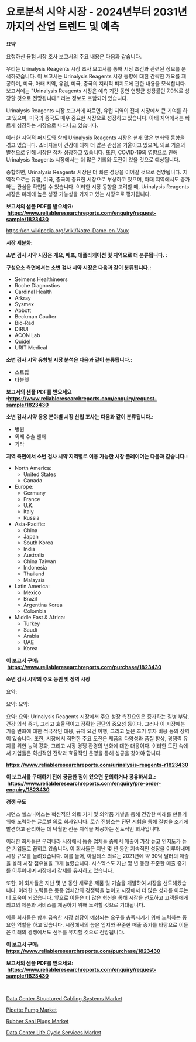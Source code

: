 <p><h1>요로분석 시약 시장 - 2024년부터 2031년까지의 산업 트렌드 및 예측</h1></p><p><strong>요약</strong></p>
<p><p>요청하신 용험 시장 조사 보고서의 주요 내용은 다음과 같습니다.</p><p>우리는 Urinalysis Reagents 시장 조사 보고서를 통해 시장 조건과 관련된 정보를 분석하였습니다. 이 보고서는 Urinalysis Reagents 시장 동향에 대한 간략한 개요를 제공하며, 미국, 아태 지역, 유럽, 미국, 중국의 지리적 퍼지도에 관한 내용을 모색합니다. 보고서에는 "Urinalysis Reagents 시장은 예측 기간 동안 연평균 성장률인 7.9%로 성장할 것으로 전망됩니다." 라는 정보도 포함되어 있습니다.</p><p>Urinalysis Reagents 시장 보고서에 따르면, 유럽 지역이 전체 시장에서 큰 기여를 하고 있으며, 미국과 중국도 매우 중요한 시장으로 성장하고 있습니다. 아태 지역에서는 빠르게 성장하는 시장으로 나타나고 있습니다.</p><p>이러한 지역적 퍼지도와 함께 Urinalysis Reagents 시장은 현재 많은 변화와 동향을 겪고 있습니다. 소비자들이 건강에 대해 더 많은 관심을 기울이고 있으며, 의료 기술의 발전으로 인해 시장은 점차 성장하고 있습니다. 또한, COVID-19의 영향으로 인해 Urinalysis Reagents 시장에서는 더 많은 기회와 도전이 있을 것으로 예상됩니다.</p><p>종합하면, Urinalysis Reagents 시장은 더 빠른 성장을 이어갈 것으로 전망됩니다. 지역적으로는 유럽, 미국, 중국이 중요한 시장으로 부상하고 있으며, 아태 지역에서도 증가하는 관심을 확인할 수 있습니다. 이러한 시장 동향을 고려할 때, Urinalysis Reagents 시장은 미래에 높은 성장 가능성을 가지고 있는 시장으로 평가됩니다.</p></p>
<p><strong>보고서의 샘플 PDF를 받으세요: &nbsp;<a href="https://www.reliableresearchreports.com/enquiry/request-sample/1823430">https://www.reliableresearchreports.com/enquiry/request-sample/1823430</a></strong></p>
<p><a href="https://en.wikipedia.org/wiki/Notre-Dame-en-Vaux">https://en.wikipedia.org/wiki/Notre-Dame-en-Vaux</a></p>
<p><strong>시장 세분화:</strong></p>
<p><strong> 소변 검사 시약 시장은 개요, 배포, 애플리케이션 및 지역으로 더 분류됩니다. :</strong></p>
<p><strong>구성요소 측면에서는 소변 검사 시약 시장은 다음과 같이 분류됩니다.:</strong></p>
<p><ul><li>Seimens Healthineers</li><li>Roche Diagnostics</li><li>Cardinal Health</li><li>Arkray</li><li>Sysmex</li><li>Abbott</li><li>Beckman Coulter</li><li>Bio-Rad</li><li>DIRUI</li><li>ACON Lab</li><li>Quidel</li><li>URIT Medical</li></ul></p>
<p><strong> 소변 검사 시약 유형별 시장 분석은 다음과 같이 분류됩니다.:</strong></p>
<p><ul><li>스트립</li><li>타블렛</li></ul></p>
<p><strong>보고서의 샘플 PDF를 받으세요 :<a href="https://www.reliableresearchreports.com/enquiry/request-sample/1823430">https://www.reliableresearchreports.com/enquiry/request-sample/1823430</a></strong></p>
<p><strong> 소변 검사 시약 응용 분야별 시장 산업 조사는 다음과 같이 분류됩니다.:</strong></p>
<p><ul><li>병원</li><li>외래 수술 센터</li><li>기타</li></ul></p>
<p><strong>지역 측면에서 소변 검사 시약 지역별로 이용 가능한 시장 플레이어는 다음과 같습니다.:</strong></p>
<p><ul>
    <li>
        North America:
        <ul>
            <li>United States</li>
            <li>Canada</li>
        </ul>
    </li>
    <li>
        Europe:
        <ul>
            <li>Germany</li>
            <li>France</li>
            <li>U.K.</li>
            <li>Italy</li>
            <li>Russia</li>
        </ul>
    </li>
    <li>
        Asia-Pacific:
        <ul>
            <li>China</li>
            <li>Japan</li>
            <li>South Korea</li>
            <li>India</li>
            <li>Australia</li>
            <li>China Taiwan</li>
            <li>Indonesia</li>
            <li>Thailand</li>
            <li>Malaysia</li>
        </ul>
    </li>
    <li>
        Latin America:
        <ul>
            <li>Mexico</li>
            <li>Brazil</li>
            <li>Argentina Korea</li>
            <li>Colombia</li>
        </ul>
    </li>
    <li>
        Middle East & Africa:
        <ul>
            <li>Turkey</li>
            <li>Saudi</li>
            <li>Arabia</li>
            <li>UAE</li>
            <li>Korea</li>
        </ul>
    </li>
    </ul></p>
<p><strong>이 보고서 구매: &nbsp;<a href="https://www.reliableresearchreports.com/purchase/1823430">https://www.reliableresearchreports.com/purchase/1823430</a></strong></p>
<p><strong>소변 검사 시약의 주요 동인 및 장벽 시장</strong></p>
<p><p>요약:</p><p>요약: 요약:</p><p>요약: 요약: Urinalysis Reagents 시장에서 주요 성장 촉진요인은 증가하는 질병 부담, 건강 의식 증가, 그리고 효율적이고 정확한 진단의 중요성 등이다. 그러나 이 시장에는 기술 변화에 대한 적극적인 대응, 규제 요건 이행, 그리고 높은 초기 투자 비용 등의 장벽이 있습니다. 또한, 시장에서 직면한 주요 도전은 제품의 다양성과 품질 향상, 경쟁력 유지를 위한 능력 강화, 그리고 시장 경쟁 환경의 변화에 대한 대응이다. 이러한 도전 속에서 기업들은 혁신적인 전략과 효율적인 운영을 통해 성공을 찾아야 합니다.</p></p>
<p><strong><a href="https://www.reliableresearchreports.com/urinalysis-reagents-r1823430">https://www.reliableresearchreports.com/urinalysis-reagents-r1823430</a></strong></p>
<p><strong>이 보고서를 구매하기 전에 궁금한 점이 있으면 문의하거나 공유하세요.: &nbsp;<a href="https://www.reliableresearchreports.com/enquiry/pre-order-enquiry/1823430">https://www.reliableresearchreports.com/enquiry/pre-order-enquiry/1823430</a></strong></p>
<p><strong>경쟁 구도</strong></p>
<p><p>시먼스 헬스니어스는 혁신적인 의료 기기 및 의약품 개발을 통해 건강한 미래를 만들기 위해 노력하는 글로벌 의료 회사입니다. 로슈 진닁스는 진단 시험을 통해 질병을 조기에 발견하고 관리하는 데 탁월한 전문 지식을 제공하는 선도적인 회사입니다. </p><p>이러한 회사들은 우리나라 시장에서 동종 업체들 중에서 매출이 가장 높고 인지도가 높은 기업들로 꼽히고 있습니다. 이 회사들은 지난 몇 년 동안 지속적인 성장을 이루어내며 시장 규모를 늘려왔습니다. 예를 들어, 아킬레스 의료는 2021년에 약 30억 달러의 매출을 올려 시장 점유율을 크게 늘렸습니다. 시스멕스도 지난 몇 년 동안 꾸준한 매출 증가를 이루어내며 시장에서 강세를 유지하고 있습니다.</p><p>또한, 이 회사들은 지난 몇 년 동안 새로운 제품 및 기술을 개발하여 시장을 선도해왔습니다. 이러한 노력들은 동종 업체간의 경쟁력을 높이고 시장에서 더 많은 성과를 이루는 데 도움이 되었습니다. 앞으로 이들은 더 많은 혁신을 통해 시장을 선도하고 고객들에게 최고의 제품과 서비스를 제공하기 위해 노력할 것으로 기대됩니다. </p><p>이들 회사들은 향후 급속한 시장 성장이 예상되는 요구를 충족시키기 위해 노력하는 중요한 역할을 하고 있습니다. 시장에서의 높은 입지와 꾸준한 매출 증가를 바탕으로 이들은 미래의 경쟁에서도 선두를 유지할 것으로 전망됩니다.</p></p>
<p><strong>이 보고서 구매: &nbsp; <a href="https://www.reliableresearchreports.com/purchase/1823430">https://www.reliableresearchreports.com/purchase/1823430</a></strong></p>
<p><strong>보고서의 샘플 PDF를 받으세요: &nbsp;<a href="https://www.reliableresearchreports.com/enquiry/request-sample/1823430">https://www.reliableresearchreports.com/enquiry/request-sample/1823430</a></strong><strong></strong></p>
<p>&nbsp;</p>
<p><p><a href="https://issuu.com/reportprime-2/docs/data-center-structured-cabling-systems-market-size">Data Center Structured Cabling Systems Market</a></p><p><a href="https://github.com/BurtonGALEN/Market-Research-Report-List-1/blob/main/pipette-pump-market.md">Pipette Pump Market</a></p><p><a href="https://github.com/VincentButlerjXXf/Market-Research-Report-List-1/blob/main/rubber-seal-plugs-market.md">Rubber Seal Plugs Market</a></p><p><a href="https://issuu.com/reportprime-2/docs/data-center-life-cycle-services-market-size-2030.p">Data Center Life Cycle Services Market</a></p></p>